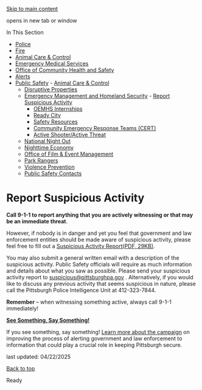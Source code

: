 [Skip to main content](https://www.pittsburghpa.gov/Safety/Public-Safety/Emergency-Management-and-Homeland-Security/Report-Suspicious-Activity#main-content)

opens in new tab or window

In This Section

- [Police](https://www.pittsburghpa.gov/Safety/Police)
- [Fire](https://www.pittsburghpa.gov/Safety/Fire)
- [Animal Care & Control](https://www.pittsburghpa.gov/Safety/Animal-Care-Control)
- [Emergency Medical Services](https://www.pittsburghpa.gov/Safety/Emergency-Medical-Services)
- [Office of Community Health and Safety](https://www.pittsburghpa.gov/Safety/Office-of-Community-Health-and-Safety)
- [Alerts](https://www.pittsburghpa.gov/Safety/Alerts)
- [Public Safety](https://www.pittsburghpa.gov/Safety/Public-Safety)  - [Animal Care & Control](https://www.pittsburghpa.gov/Safety/Public-Safety/Animal-Care-Control)
  - [Disruptive Properties](https://www.pittsburghpa.gov/Safety/Public-Safety/Disruptive-Properties)
  - [Emergency Management and Homeland Security](https://www.pittsburghpa.gov/Safety/Public-Safety/Emergency-Management-and-Homeland-Security)    - [Report Suspicious Activity](https://www.pittsburghpa.gov/Safety/Public-Safety/Emergency-Management-and-Homeland-Security/Report-Suspicious-Activity)
    - [OEMHS Internships](https://www.pittsburghpa.gov/Safety/Public-Safety/Emergency-Management-and-Homeland-Security/OEMHS-Internships)
    - [Ready City](https://www.pittsburghpa.gov/Safety/Public-Safety/Emergency-Management-and-Homeland-Security/Ready-City)
    - [Safety Resources](https://www.pittsburghpa.gov/Safety/Public-Safety/Emergency-Management-and-Homeland-Security/Safety-Resources)
    - [Community Emergency Response Teams (CERT)](https://www.pittsburghpa.gov/Safety/Public-Safety/Emergency-Management-and-Homeland-Security/Community-Emergency-Response-Teams-CERT)
    - [Active Shooter/Active Threat](https://www.pittsburghpa.gov/Safety/Public-Safety/Emergency-Management-and-Homeland-Security/Active-ShooterActive-Threat)
  - [National Night Out](https://www.pittsburghpa.gov/Safety/Public-Safety/National-Night-Out)
  - [Nighttime Economy](https://www.pittsburghpa.gov/Safety/Public-Safety/Nighttime-Economy)
  - [Office of Film & Event Management](https://www.pittsburghpa.gov/Safety/Public-Safety/Office-of-Film-Event-Management)
  - [Park Rangers](https://www.pittsburghpa.gov/Safety/Public-Safety/Park-Rangers)
  - [Violence Prevention](https://www.pittsburghpa.gov/Safety/Public-Safety/Violence-Prevention)
  - [Public Safety Contacts](https://www.pittsburghpa.gov/Safety/Public-Safety/Public-Safety-Contacts)

# Report Suspicious Activity

**Call 9-1-1 to report anything that you are actively witnessing or that may be an immediate threat**.

However, if nobody is in danger and yet you feel that government and law enforcement entities should be made aware of suspicious activity, please feel free to fill out a [Suspicious Activity Report(PDF, 29KB)](https://www.pittsburghpa.gov/files/assets/city/v/1/public-safety/documents/3662_sar_4.pdf).

You may also submit a general written email with a description of the suspicious activity. Public Safety officials will require as much information and details about what you saw as possible. Please send your suspicious activity report to [suspicious@pittsburghpa.gov](mailto:suspicious@pittsburghpa.gov) . Alternatively, if you would like to discuss any previous activity that seems suspicious in nature, please call the Pittsburgh Police Intelligence Unit at 412-323-7844.

**Remember** – when witnessing something active, always call 9-1-1 immediately!

[**See Something, Say Something!**](https://www.dhs.gov/see-something-say-something)

If you see something, say something! [Learn more about the campaign](https://www.dhs.gov/see-something-say-something) on improving the process of alerting government and law enforcement to information that could play a crucial role in keeping Pittsburgh secure.

last updated: 04/22/2025

[Back to top](https://www.pittsburghpa.gov/Safety/Public-Safety/Emergency-Management-and-Homeland-Security/Report-Suspicious-Activity#body-top)

Ready
